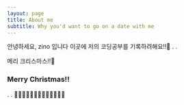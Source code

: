```yaml
---
layout: page
title: About me
subtitle: Why you'd want to go on a date with me
---
```


안녕하세요, zino 입니다 이곳에 저의 코딩공부를 기록하려해요!!🚀
.
.

메리 크리스마스!!🎄

### Merry Christmas!!

.
.
🎄🎄🎄🎄🎄🎄🎄🎄🎄🎄🎄🎄🎄

